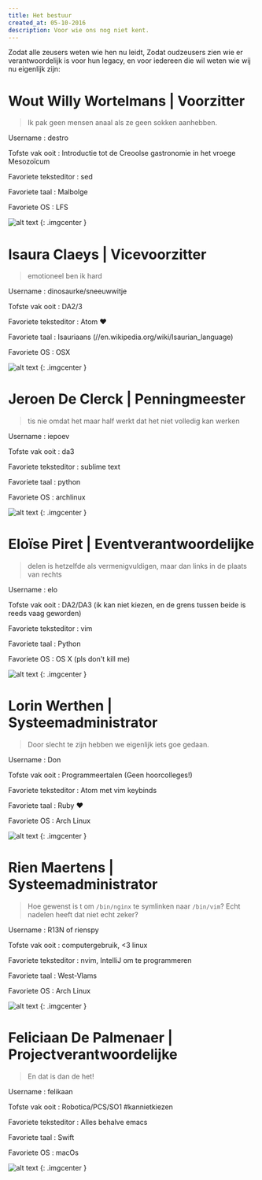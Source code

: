 ```yaml
---
title: Het bestuur
created_at: 05-10-2016
description: Voor wie ons nog niet kent.
---
```


Zodat alle zeusers weten wie hen nu leidt,
Zodat oudzeusers zien wie er verantwoordelijk is voor hun legacy,
en voor iedereen die wil weten wie wij nu eigenlijk zijn:

# Wout Willy Wortelmans | Voorzitter

> Ik pak geen mensen anaal als ze geen sokken aanhebben.

Username
: destro

Tofste vak ooit
: Introductie tot de Creoolse gastronomie in het vroege Mesozoïcum

Favoriete teksteditor
: sed

Favoriete taal
: Malbolge

Favoriete OS
: LFS

![alt text](//media.giphy.com/media/1lop3XEoCngYg/giphy.gif)
{: .imgcenter }

# Isaura Claeys | Vicevoorzitter

> emotioneel ben ik hard

Username
: dinosaurke/sneeuwwitje

Tofste vak ooit
: DA2/3

Favoriete teksteditor
: Atom :heart:

Favoriete taal
: Isauriaans (//en.wikipedia.org/wiki/Isaurian_language)

Favoriete OS
: OSX

![alt text](//i.imgur.com/ebvggMn.gif)
{: .imgcenter }

# Jeroen De Clerck | Penningmeester

> tis nie omdat het maar half werkt dat het niet volledig kan werken

Username
: iepoev

Tofste vak ooit
: da3

Favoriete teksteditor
: sublime text

Favoriete taal
: python

Favoriete OS
: archlinux

![alt text](//i.imgur.com/5c22RvF.gif)
{: .imgcenter }

# Eloïse Piret | Eventverantwoordelijke

> delen is hetzelfde als vermenigvuldigen, maar dan links in de plaats van rechts

Username
: elo

Tofste vak ooit
: DA2/DA3 (ik kan niet kiezen, en de grens tussen beide is reeds vaag geworden)

Favoriete teksteditor
: vim

Favoriete taal
: Python

Favoriete OS
: OS X (pls don't kill me)

![alt text](//media.tenor.co/images/6659f7a4dead984cdcc05903e7c9503f/tenor.gif)
{: .imgcenter }

# Lorin Werthen | Systeemadministrator

> Door slecht te zijn hebben we eigenlijk iets goe gedaan.

Username
: Don

Tofste vak ooit
: Programmeertalen (Geen hoorcolleges!)

Favoriete teksteditor
: Atom met vim keybinds

Favoriete taal
: Ruby :heart:

Favoriete OS
: Arch Linux

![alt text](//iruntheinternet.com/lulzdump/images/skateboarder-never-drops-it-keeps-running-runs-away-bye-14344846555.gif)
{: .imgcenter }

# Rien Maertens | Systeemadministrator

> Hoe gewenst is t om `/bin/nginx` te symlinken naar `/bin/vim`? Echt nadelen heeft dat niet echt zeker?

Username
: R13N of rienspy

Tofste vak ooit
: computergebruik, <3 linux

Favoriete teksteditor
: nvim, IntelliJ om te programmeren

Favoriete taal
: West-Vlams

Favoriete OS
: Arch Linux

![alt text](//i.imgur.com/RGITm8c.gif)
{: .imgcenter }

# Feliciaan De Palmenaer | Projectverantwoordelijke

> En dat is dan de het!

Username
: felikaan

Tofste vak ooit
: Robotica/PCS/SO1 #kannietkiezen

Favoriete teksteditor
: Alles behalve emacs

Favoriete taal
: Swift

Favoriete OS
: macOs

![alt text](//emoji.slack-edge.com/T02E8K8GY/zeustux/19b65368560af6c2.jpg)
{: .imgcenter }
